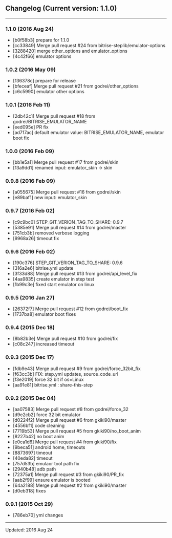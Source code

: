 ## Changelog (Current version: 1.1.0)

-----------------

### 1.1.0 (2016 Aug 24)

* [b0f58b3] prepare for 1.1.0
* [cc33849] Merge pull request #24 from bitrise-steplib/emulator-options
* [3288420] merge other_options and emulator_options
* [4c42f66] emulator options

### 1.0.2 (2016 May 09)

* [136378c] prepare for release
* [bfeceaf] Merge pull request #21 from godrei/other_options
* [c6c5990] emulator other options

### 1.0.1 (2016 Feb 11)

* [2db42c1] Merge pull request #18 from godrei/BITRISE_EMULATOR_NAME
* [eed095e] PR fix
* [ad717ac] default emulator value: BITRISE_EMULATOR_NAME, emulator boot fix

### 1.0.0 (2016 Feb 09)

* [bb1e5a1] Merge pull request #17 from godrei/skin
* [13a9dd1] renamed input: emulator_skin -> skin

### 0.9.8 (2016 Feb 09)

* [a055675] Merge pull request #16 from godrei/skin
* [e89baf1] new input: emulator_skin

### 0.9.7 (2016 Feb 02)

* [c9c9bc0] STEP_GIT_VERION_TAG_TO_SHARE: 0.9.7
* [5385e91] Merge pull request #14 from godrei/master
* [751cb3b] removed verbose logging
* [9968a26] timeout fix

### 0.9.6 (2016 Feb 02)

* [190c376] STEP_GIT_VERION_TAG_TO_SHARE: 0.9.6
* [316a2e6] bitrise.yml update
* [3f33d88] Merge pull request #13 from godrei/api_level_fix
* [4aa9835] create emulator in step test
* [1b99c3e] fixed start emulator on linux

### 0.9.5 (2016 Jan 27)

* [26372f7] Merge pull request #12 from godrei/boot_fix
* [1737ba8] emulator boot fixes

### 0.9.4 (2015 Dec 18)

* [8b82b3e] Merge pull request #10 from godrei/fix
* [c08c247] increased timeout

### 0.9.3 (2015 Dec 17)

* [fdb9e43] Merge pull request #9 from godrei/force_32bit_fix
* [f63cc3b] FIX: step.yml updates, source_code_url
* [f3e2019] force 32 bit if os=Linux
* [aa91e81] bitrise.yml : share-this-step

### 0.9.2 (2015 Dec 04)

* [aa07583] Merge pull request #8 from godrei/force_32
* [d9e2cb2] force 32 bit emulator
* [d0224f2] Merge pull request #6 from gkiki90/master
* [4556bf1] code cleaning
* [7719b53] Merge pull request #5 from gkiki90/no_boot_anim
* [8227b42] no boot anim
* [e0ca1d6] Merge pull request #4 from gkiki90/fix
* [9beca51] android home, timeouts
* [8873697] timeout
* [40eda82] timeout
* [757d53b] emulaor tool path fix
* [2940b48] adb path
* [72375a1] Merge pull request #3 from gkiki90/PR_fix
* [aab2f99] ensure emulator is booted
* [64a2188] Merge pull request #2 from gkiki90/master
* [d0eb318] fixes

### 0.9.1 (2015 Oct 29)

* [786eb70] yml changes

-----------------

Updated: 2016 Aug 24